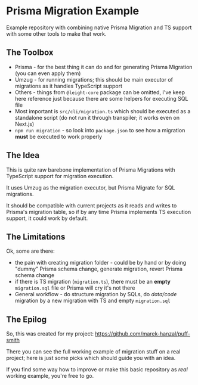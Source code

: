 # Prisma Migration Example
Example repository with combining native Prisma Migration and TS support with some other tools to make that work.

## The Toolbox
- Prisma - for the best thing it can do and for generating Prisma Migration (you can even apply them)
- Umzug - for running migrations; this should be main executor of migrations as it handles TypeScript support
- Others - things from `@leight-core` package can be omitted, I've keep here reference just because there are some helpers for executing SQL file
- Most important is `src/cli/migration.ts` which should be executed as a standalone script (do not run it through transpiler; it works even on Next.js)
- `npm run migration` - so look into `package.json` to see how a migration **must** be executed to work properly

## The Idea

This is quite raw barebone implementation of Prisma Migrations with TypeScript support for migration execution.

It uses Umzug as the migration executor, but Prisma Migrate for SQL migrations.

It should be compatible with current projects as it reads and writes to Prisma's migration table, so if by any time
Prisma implements TS execution support, it could work by default.

## The Limitations

Ok, some are there:
- the pain with creating migration folder - could be by hand or by doing "dummy" Prisma schema change, generate migration, revert Prisma schema change
- if there is TS migration (`migration.ts`), there must be an **empty** `migration.sql` file or Prisma will cry it's not there
- General workflow - do structure migration by SQLs, do _data/code_ migration by a new migration with TS and empty `migration.sql`

## The Epilog

So, this was created for my project:
https://github.com/marek-hanzal/puff-smith

There you can see the full working example of migration stuff on a real project; here is just some picks which should guide you with an idea.

If you find some way how to improve or make this basic repository as *real* working example, you're free to go.
